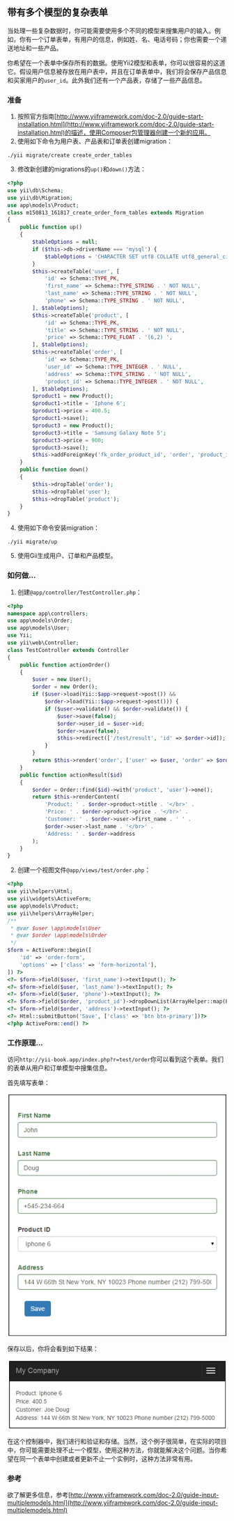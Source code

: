 ## 带有多个模型的复杂表单

当处理一些复杂数据时，你可能需要使用多个不同的模型来搜集用户的输入。例如，你有一个订单表单，有用户的信息，例如姓、名、电话号码；你也需要一个递送地址和一些产品。

你希望在一个表单中保存所有的数据。使用Yii2模型和表单，你可以很容易的这道它。假设用户信息被存放在用户表中，并且在订单表单中，我们将会保存产品信息和买家用户的`user_id`。此外我们还有一个产品表，存储了一些产品信息。

### 准备

1. 按照官方指南[http://www.yiiframework.com/doc-2.0/guide-start-installation.html](http://www.yiiframework.com/doc-2.0/guide-start-installation.html)的描述，使用Composer包管理器创建一个新的应用。
2. 使用如下命令为用户表、产品表和订单表创建migration：

```
./yii migrate/create create_order_tables
```

3. 修改新创建的migrations的`up()`和`down()`方法：

```php
<?php
use yii\db\Schema;
use yii\db\Migration;
use app\models\Product;
class m150813_161817_create_order_form_tables extends Migration
{
    public function up()
    {
        $tableOptions = null;
        if ($this->db->driverName === 'mysql') {
            $tableOptions = 'CHARACTER SET utf8 COLLATE utf8_general_ci ENGINE=InnoDB';
        }
        $this->createTable('user', [
            'id' => Schema::TYPE_PK,
            'first_name' => Schema::TYPE_STRING . ' NOT NULL',
            'last_name' => Schema::TYPE_STRING . ' NOT NULL',
            'phone' => Schema::TYPE_STRING . ' NOT NULL',
        ], $tableOptions);
        $this->createTable('product', [
            'id' => Schema::TYPE_PK,
            'title' => Schema::TYPE_STRING . ' NOT NULL',
            'price' => Schema::TYPE_FLOAT . '(6,2) ',
        ], $tableOptions);
        $this->createTable('order', [
            'id' => Schema::TYPE_PK,
            'user_id' => Schema::TYPE_INTEGER . ' NULL',
            'address' => Schema::TYPE_STRING . ' NOT NULL',
            'product_id' => Schema::TYPE_INTEGER . ' NOT NULL',
        ], $tableOptions);
        $product1 = new Product();
        $product1->title = 'Iphone 6';
        $product1->price = 400.5;
        $product1->save();
        $product3 = new Product();
        $product3->title = 'Samsung Galaxy Note 5';
        $product3->price = 900;
        $product3->save();
        $this->addForeignKey('fk_order_product_id', 'order', 'product_id', 'product', 'id');
    }
    public function down()
    {
        $this->dropTable('order');
        $this->dropTable('user');
        $this->dropTable('product');
    }
}
```

4. 使用如下命令安装migration：

```
./yii migrate/up
```

5. 使用Gii生成用户、订单和产品模型。

### 如何做...

1. 创建`@app/controller/TestController.php`：

```php
<?php
namespace app\controllers;
use app\models\Order;
use app\models\User;
use Yii;
use yii\web\Controller;
class TestController extends Controller
{
    public function actionOrder()
    {
        $user = new User();
        $order = new Order();
        if ($user->load(Yii::$app->request->post()) &&
            $order->load(Yii::$app->request->post())) {
            if ($user->validate() && $order->validate()) {
                $user->save(false);
                $order->user_id = $user->id;
                $order->save(false);
                $this->redirect(['/test/result', 'id' => $order->id]);
            }
        }
        return $this->render('order', ['user' => $user, 'order' => $order]);
    }
    public function actionResult($id)
    {
        $order = Order::find($id)->with('product', 'user')->one();
        return $this->renderContent(
            'Product: ' . $order->product->title . '</br>' .
            'Price: ' . $order->product->price . '</br>' .
            'Customer: ' . $order->user->first_name . ' ' .
            $order->user->last_name . '</br>' .
            'Address: ' . $order->address
        );
    }
}
```

2. 创建一个视图文件`@app/views/test/order.php`：

```php
<?php
use yii\helpers\Html;
use yii\widgets\ActiveForm;
use app\models\Product;
use yii\helpers\ArrayHelper;
/**
 * @var $user \app\models\User
 * @var $order \app\models\Order
 */
$form = ActiveForm::begin([
    'id' => 'order-form',
    'options' => ['class' => 'form-horizontal'],
]) ?>
<?= $form->field($user, 'first_name')->textInput(); ?>
<?= $form->field($user, 'last_name')->textInput(); ?>
<?= $form->field($user, 'phone')->textInput(); ?>
<?= $form->field($order, 'product_id')->dropDownList(ArrayHelper::map(Product::find()->all(), 'id', 'title')); ?>
<?= $form->field($order, 'address')->textInput(); ?>
<?= Html::submitButton('Save', ['class' => 'btn btn-primary'])?>
<?php ActiveForm::end() ?>
```

### 工作原理...

访问`http://yii-book.app/index.php?r=test/order`你可以看到这个表单。我们的表单从用户和订单模型中搜集信息。

首先填写表单：

![](../images/415.png)

保存以后，你将会看到如下结果：

![](../images/416.png)

在这个控制器中，我们进行和验证和存储。当然，这个例子很简单，在实际的项目中，你可能需要处理不止一个模型，使用这种方法，你就能解决这个问题。当你希望在同一个表单中创建或者更新不止一个实例时，这种方法非常有用。

### 参考

欲了解更多信息，参考[http://www.yiiframework.com/doc-2.0/guide-input-multiplemodels.html](http://www.yiiframework.com/doc-2.0/guide-input-multiplemodels.html)